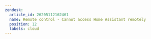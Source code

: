 ```yaml
---
zendesk:
  article_id: 26205112162461
  name: Remote control - Cannot access Home Assistant remotely
  position: 12
  labels: cloud
---
```


